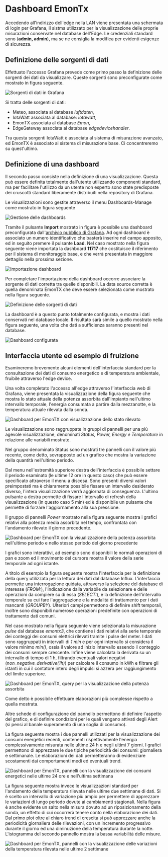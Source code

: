# Dashboard EmonTx

Accedendo all'indirizzo dell'edge nella LAN viene presentata una schermata di login per Grafana, il sistma utilizzato per la visualizzazione delle proprie misurazioni conservate nel database dell'Edge. Le credenziali standard sono (**admin, admin**), ma se ne consiglia la modifica per evidenti esigenze di sicurezza. 

## Definizione delle sorgenti di dati

Effettuato l'accesso Grafana prevede come primo passo la definizione delle sorgenti dei dati da visualizzare. Queste sorgenti sono preconfigurate come mostrato in figura seguente.

![Sorgenti di dati in Grafana](img/grafana-sources.png)

Si tratta delle sorgenti di dati:
- Meteo, associata al database *luftdaten*,
- IotaWatt associata al database: *iotawatt*, 
- EmonTX associata al database *Emon*, 
- EdgeGateway associata al database *edgedevicehandler*.

Tra questa sorgenti IotaWatt è associata al sistema di misurazione avanzato, ed EmonTX è associato al sistema di misurazione base. Ci concentreremo su quest'ultimo.

## Definizione di una dashboard

Il secondo passo consiste nella definizione di una visualizzazione. Questa può essere definita totalmente dall'utente utilizzando componenti standard, ma per facilitare l'utilizzo da un utente non esperto sono state predisposte dei cruscotti standard liberamente distribuiti nella repository di Grafana.

Le visualizzazioni sono gestite attraverso il menu Dashboards-Manage come mostrato in figura seguente

![Gestione delle dashboards](img/grafana-manage.png)

Tramite il pulsante **Import** mostrato in figura è possibile una dashboard preconfigurata dall'[archivio pubblico di Grafana](https://grafana.com/grafana/dashboards). Ad ogni dashboard è associato un numero identificativo che basterà inserire nel campo apposito, ed in seguito premere il pulsante **Load**. Nel caso mostrato nella figura seguente viene importata la dashboard **11717** che costituisce il riferimento per il sistema di monitoraggio base, e che verrà presentata in maggiore dettaglio nella prossima sezione. 

![Importazione dashboard](img/grafana-import.png)

Per completare l'importazione della dashboard occorre associare la sorgente di dati corretta tra quelle disponibili. La data source corretta è quella denominata EmonTX che deve essere selezionata come mostrato nella figura seguente.

![Definizione delle sorgenti di dati](img/grafana-select.png)

La dashboard è a questo punto totalmente configurata, e mostra i dati conservati nel database locale. Il risultato sarà simile a quello mostrato nella figura seguente, una volta che dati a sufficienza saranno presenti nel database.

![Dashboard configurata](img/grafana-emontx.png)


## Interfaccia utente ed esempio di fruizione

Esamineremo brevemente alcuni elementi dell'interfaccia standard per la consultazione dei dati di consumo energetico e di temperatura ambientale, fruibile attraverso l'edge device.

Una volta completato l'accesso all'edge attraverso l'interfaccia web di Grafana, viene presentata la visualizzazione della figura seguente che mostra lo stato attuale della potenza assorbita dall'impianto nell'ultimo intervallo temporale, l'energia consumata a partire dalla mezzanotte, e la temperatura attuale rilevata dalla sonda. 

![Dashboard per EmonTX con visualizzazione dello stato rilevato](img/dash-status.png)

Le visualizzazione sono raggruppate in gruppi di pannelli per una più agevole visualizzazione, denominati *Status, Power, Energy e Temperature* in relazione alle variabili mostrate.

Nel gruppo denominato Status sono mostrati tre pannelli con il valore più recente, come detto, sovrapposto ad un grafico che mostra la variazione della quantità nell'ultimo periodo.

Dal menu nell'estremità superiore destra dell'interfaccia è possibile settare il periodo esaminato (le ultime 12 ore in questo caso) che può essere specificato attraverso il menu a discesa. Sono presenti diversi valori preimpostati ma è chiaramente possibile fissare un intervallo desiderato diverso, l'intera visualizzazione verrà aggiornata di conseguenza. L'ultimo pulsante a destra permette di fissare l'intervallo di refresh della visualizzazione (in questo caso 5 min) ed è disponibile un pulsante che permette di forzare l'aggiornamento alla sua pressione.

Il gruppo di pannelli *Power* mostrato nella figura seguente mostra i grafici relativi alla potenza media assorbita nel tempo, confrontata con l'andamento rilevato il giorno precedente.

![Dashboard per EmonTX con la visualizzazione della potenza assorbita nell'ultimo periodo e nello stesso periodo del giorno precedente](img/dash-power.png)

I grafici sono interattivi, ad esempio sono disponibili le normali operazioni di pan e zoom ed il movimento del cursore mostra il valore della serie temporale ad ogni istante.

A titolo di esempio la figura seguente mostra l'interfaccia per la definizione della query utilizzata per la lettura dei dati dal database Influx. L'interfaccia permette una interrogazione quidata, attraverso la selezione del database di interesse (*FROM:*), l'indicazione dalla variabile da selezionare e delle operazioni da compiere su di essa (*SELECT:*), e la definizione dell'intervallo temporale su cui fare l'aggregazione e la modalità di trattamento per i dati mancanti (*GROUPBY*). Ulteriori campi permettono di definire shift temporali, inoltre sono disponibili numerose operazioni predefinite con operazioni di trattamento dati comuni.

Nel caso mostrato nella figura seguente viene selezionata la misurazione *pulse* dal database *emontx3*, che contiene i dati relativi alla serie temporale dei conteggi dei consumi elettrici rilevati tramite i pulse del meter. I dati sono raggruppati in intervalli di *1 min* e per ogni intervallo si considera il valore minimo *min()*, ossia il valore ad inizio intervallo essendo il conteggio dei consumi sempre crescente. Infine viene calcolata la derivata su un intervallo di tempo di 1 h, filtrando eventuali valori negativi (*non\_negative\_derivative(1h)*) per calcolare il consumo in kWh e filtrare gli istanti in cui il contatore intero degli impulsi si azzera per raggiungimento del limite superiore.

![Dashboard per EmonTX, query per la visualizzazione della potenza assorbita](img/dash-query.png)

Come detto è possibile effettuare elaborazioni più complesse rispetto a quella mostrata. 

Altre schede di configurazione del pannello permettono di definire l'aspetto del grafico, e di definire condizioni per le quali vengano attivati degli Alert (si pensi al banale superamento di una soglia di consumo).

La figura seguente mostra i due pannelli utilizzati per la visualizzazione dei consumi energetici recenti, contenenti rispettivamente l'energia complessivamente misurata nelle ultime 24 h  e negli ultimi 7 giorni. I grafici permettono di apprezzare le due tipiche periodicità dei consumi: giornaliera e settimanale. Le elaborazioni dei dati permetteranno di evidenziare scostamenti dai comportamenti medi ed eventuali trend.

![Dashboard per EmonTX, pannelli con la visualizzazione dei consumi energetici nelle ultime 24 ore e nell'ultima settimana](img/dash-energy.png)

La figura seguente mostra invece le visualizzazioni standard per l'andamento della temperatura rilevata nelle ultime due settimane di dati. Si è scelto un intervallo di variazione più ampio per permettere di apprezzare le variazioni di lungo periodo dovute ai cambiamenti stagionali. Nella figura è anche evidente un salto nella misura dovuto ad un riposizionamento della sonda, un effetto di cui occorrerà tenere conto nella elaborazione dei dati. Dal primo plot oltre al chiaro trend di crescita si può apprezzare anche la periodicità giornaliera delle rilevazioni, con un incremento progressivo durante il giorno ed una diminuzione della temperatura durante la notte. L'istogramma del secondo pannello mostra la bassa variabilità delle misure.

![Dashboard per EmonTX, pannelli con la visualizzazione delle variazioni della temperatura rilevata nelle ultime 2 settimane](img/dash-temp.png)



